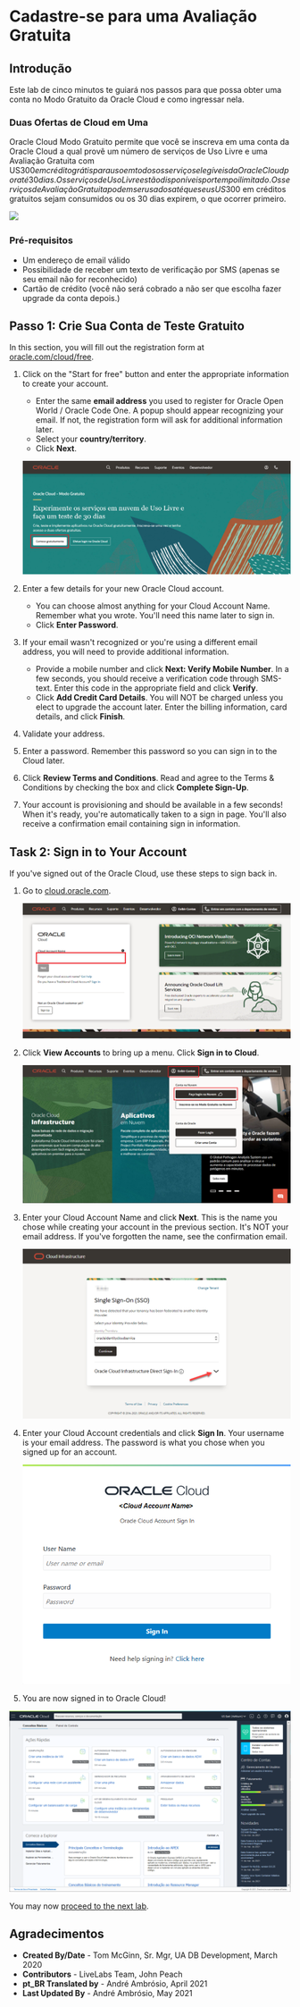 # Cadastre-se para uma Avaliação Gratuita

## Introdução

Este lab de cinco minutos te guiará nos passos para que possa obter uma conta no Modo Gratuito da Oracle Cloud e como ingressar nela.

### Duas Ofertas de Cloud em Uma

Oracle Cloud Modo Gratuito permite que você se inscreva em uma conta da Oracle Cloud a qual provê um número de serviços de Uso Livre e uma Avaliação Gratuita com US$300 em crédito grátis para uso em todos os serviços elegíveis da Oracle Cloud por até 30 dias. Os serviços de Uso Livre estão disponíveis por tempo ilimitado. Os serviços de Avaliação Gratuita podem ser usados até que seus US$300 em créditos gratuitos sejam consumidos ou os 30 dias expirem, o que ocorrer primeiro.

![](images/pt_BR-freetrial.png " ")

### Pré-requisitos

* Um endereço de email válido
* Possibilidade de receber um texto de verificação por SMS (apenas se seu email não for reconhecido)
* Cartão de crédito (você não será cobrado a não ser que escolha fazer upgrade da conta depois.)

## **Passo 1:** Crie Sua Conta de Teste Gratuito

In this section, you will fill out the registration form at [oracle.com/cloud/free](https://myservices.us.oraclecloud.com/mycloud/signup?language=en).

1.  Click on the "Start for free" button and enter the appropriate information to create your account.
    * Enter the same **email address** you used to register for Oracle Open World / Oracle Code One. A popup should appear recognizing your email. If not, the registration form will ask for additional information later.
    * Select your **country/territory**.
    * Click **Next**.

    ![](images/pt_BR-signup-for-freetier.png " ")

2.  Enter a few details for your new Oracle Cloud account.
    * You can choose almost anything for your Cloud Account Name. Remember what you wrote. You'll need this name later to sign in.
    * Click **Enter Password**.

3.  If your email wasn't recognized or you're using a different email address, you will need to provide additional information.
    * Provide a mobile number and click **Next: Verify Mobile Number**. In a few seconds, you should receive a verification code through SMS-text. Enter this code in the appropriate field and click **Verify**.
    * Click **Add Credit Card Details**. You will NOT be charged unless you elect to upgrade the account later. Enter the billing information, card details, and click **Finish**.

4. Validate your address.

5. Enter a password. Remember this password so you can sign in to the Cloud later.

6. Click **Review Terms and Conditions**. Read and agree to the Terms & Conditions by checking the box and click **Complete Sign-Up**.

7. Your account is provisioning and should be available in a few seconds! When it's ready, you're automatically taken to a sign in page. You'll also receive a confirmation email containing sign in information.

## Task 2: Sign in to Your Account

If you've signed out of the Oracle Cloud, use these steps to sign back in.

1. Go to [cloud.oracle.com](https://cloud.oracle.com).

    ![](images/pt_BR-cloud-oracle.png " ")

2. Click **View Accounts** to bring up a menu.  Click **Sign in to Cloud**.

    ![](images/pt_BR-signin-to-cloud.png " ")

4. Enter your Cloud Account Name and click **Next**. This is the name you chose while creating your account in the previous section. It's NOT your email address. If you've forgotten the name, see the confirmation email.

    ![](images/pt_BR-cloud-login-tenant.png " ")

5. Enter your Cloud Account credentials and click **Sign In**. Your username is your email address. The password is what you chose when you signed up for an account.

    ![](images/pt_BR-username.png " ")

6. You are now signed in to Oracle Cloud!

  ![](images/pt_BR-oci-console-home-page.png " ")

You may now [proceed to the next lab](#next).

## Agradecimentos

- **Created By/Date** - Tom McGinn, Sr. Mgr, UA DB Development, March 2020
- **Contributors** - LiveLabs Team, John Peach
- **pt_BR Translated by** - André Ambrósio, April 2021
- **Last Updated By** - André Ambrósio, May 2021
